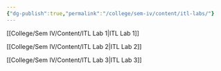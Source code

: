 ```yaml
---
{"dg-publish":true,"permalink":"/college/sem-iv/content/itl-labs/"}
---
```


[[College/Sem IV/Content/ITL Lab 1\|ITL Lab 1]]

[[College/Sem IV/Content/ITL Lab 2\|ITL Lab 2]]

[[College/Sem IV/Content/ITL Lab 3\|ITL Lab 3]]

	